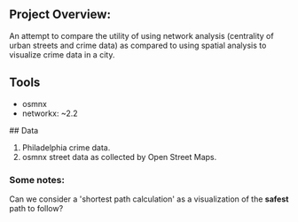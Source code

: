 ## Project Overview:

An attempt to compare the utility of using network analysis (centrality of urban streets and crime data) as compared to using spatial analysis to visualize crime data in a city.

## Tools
<ul>
<li> osmnx </li>
<li> networkx: ~2.2 </li>
</ul>
## Data
<ol>
<li>Philadelphia crime data.</li>
<li>osmnx street data as collected by Open Street Maps.</li>
</ol>

### Some notes:
Can we consider a 'shortest path calculation' as a visualization of the <b>safest</b> path to follow?